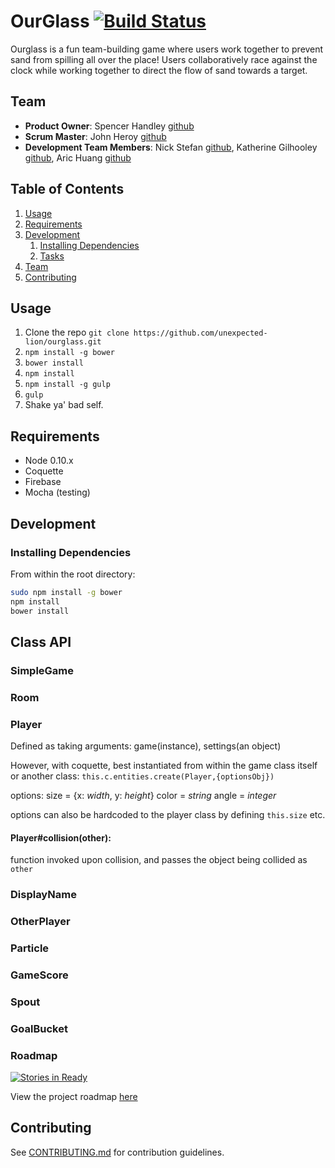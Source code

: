 # OurGlass [![Build Status](https://travis-ci.org/unexpected-lion/ourglass.svg?branch=master)](https://travis-ci.org/unexpected-lion/ourglass)

Ourglass is a fun team-building game where users work together to prevent sand from spilling all over the place! Users collaboratively race against the clock while working together to direct the flow of sand towards a target.

## Team

  - __Product Owner__: Spencer Handley [github](https://github.com/spencer48)
  - __Scrum Master__: John Heroy [github](https://github.com/johnheroy)
  - __Development Team Members__: Nick Stefan [github](https://github.com/nickstefan), Katherine Gilhooley [github](https://github.com/bisutun), Aric Huang [github](https://github.com/concreted)

## Table of Contents

1. [Usage](#Usage)
1. [Requirements](#requirements)
1. [Development](#development)
    1. [Installing Dependencies](#installing-dependencies)
    1. [Tasks](#tasks)
1. [Team](#team)
1. [Contributing](#contributing)

## Usage
1. Clone the repo `git clone https://github.com/unexpected-lion/ourglass.git`
1. `npm install -g bower`
1. `bower install`
1. `npm install`
1. `npm install -g gulp`
1. `gulp`
1. Shake ya' bad self. 

## Requirements

- Node 0.10.x
- Coquette
- Firebase
- Mocha (testing)


## Development

### Installing Dependencies

From within the root directory:

```sh
sudo npm install -g bower
npm install
bower install
```

## Class API

### SimpleGame

### Room

### Player
Defined as taking arguments: game(instance), settings(an object)

However, with coquette, best instantiated from within the game class itself or another class:
`this.c.entities.create(Player,{optionsObj})`

options:
  size = {x: _width_, y: _height_}
  color = _string_
  angle = _integer_
  
options can also be hardcoded to the player class by defining `this.size` etc.

#### Player#collision(other):
function invoked upon collision, and passes the object being collided as `other`

### DisplayName

### OtherPlayer

### Particle

### GameScore

### Spout

### GoalBucket

### Roadmap

[![Stories in Ready](https://badge.waffle.io/unexpected-lion/ourglass.svg?label=ready&title=Ready)](http://waffle.io/unexpected-lion/ourglass)

View the project roadmap [here](https://github.com/unexpected-lion/ourglass/issues)


## Contributing

See [CONTRIBUTING.md](https://github.com/unexpected-lion/ourglass/blob/master/contributing.md) for contribution guidelines.
